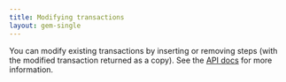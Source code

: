 ```yaml
---
title: Modifying transactions
layout: gem-single
---
```


You can modify existing transactions by inserting or removing steps (with the modified transaction returned as a copy). See the [API docs](http://www.rubydoc.info/github/dry-rb/dry-transaction/Dry/Transaction/Sequence) for more information.
